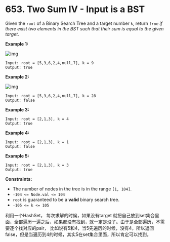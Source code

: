 # 653. Two Sum IV - Input is a BST

Given the `root` of a Binary Search Tree and a target number `k`, return *`true` if there exist two elements in the BST such that their sum is equal to the given target*.

 

**Example 1:**

![img](https://assets.leetcode.com/uploads/2020/09/21/sum_tree_1.jpg)

```
Input: root = [5,3,6,2,4,null,7], k = 9
Output: true
```

**Example 2:**

![img](https://assets.leetcode.com/uploads/2020/09/21/sum_tree_2.jpg)

```
Input: root = [5,3,6,2,4,null,7], k = 28
Output: false
```

**Example 3:**

```
Input: root = [2,1,3], k = 4
Output: true
```

**Example 4:**

```
Input: root = [2,1,3], k = 1
Output: false
```

**Example 5:**

```
Input: root = [2,1,3], k = 3
Output: true
```

 

**Constraints:**

- The number of nodes in the tree is in the range `[1, 104]`.
- `-104 <= Node.val <= 104`
- `root` is guaranteed to be a **valid** binary search tree.
- `-105 <= k <= 105`



利用一个HashSet， 每次求解的时候，如果没有target 就把自己放到set集合里面，全部遍历一遍之后，如果都没有找到，就一定是没了。由于是全部遍历，不需要逐个找对应的pair， 比如说有5和4，当5先遍历的时候，没有4，所以返回false，但是当遍历到4的时候，其实5在set集合里面，所以肯定可以找到。

